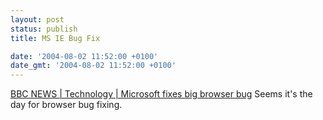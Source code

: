 ```yaml
---
layout: post
status: publish
title: MS IE Bug Fix

date: '2004-08-02 11:52:00 +0100'
date_gmt: '2004-08-02 11:52:00 +0100'
---
```

<a href="http://news.bbc.co.uk/1/hi/technology/3527192.stm">BBC NEWS | Technology | Microsoft fixes big browser bug</a>
Seems it's the day for browser bug fixing.
